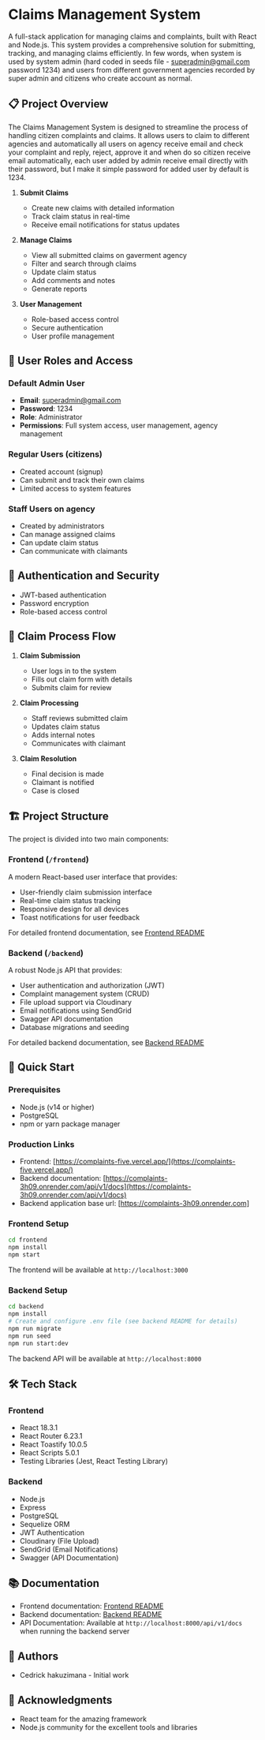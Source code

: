 # Claims Management System

A full-stack application for managing claims and complaints, built with React and Node.js. This system provides a comprehensive solution for submitting, tracking, and managing claims efficiently.
In few words, when system is used by system admin (hard coded in seeds file - superadmin@gmail.com password 1234) and users from different government agencies recorded by super admin and citizens who create account as normal.


## 📋 Project Overview

The Claims Management System is designed to streamline the process of handling citizen complaints and claims. It allows users to claim to different agencies and automatically all users on agency receive email and check your complaint and reply, reject, approve it and when do so citizen receive email automatically, each user added by admin receive email directly with their password, but I make it simple password for added user by default is 1234.

1. **Submit Claims**
   - Create new claims with detailed information
   - Track claim status in real-time
   - Receive email notifications for status updates

2. **Manage Claims**
   - View all submitted claims on gaverment agency
   - Filter and search through claims
   - Update claim status
   - Add comments and notes
   - Generate reports

3. **User Management**
   - Role-based access control
   - Secure authentication
   - User profile management

## 👥 User Roles and Access

### Default Admin User
- **Email**: superadmin@gmail.com
- **Password**: 1234
- **Role**: Administrator
- **Permissions**: Full system access, user management, agency management

### Regular Users (citizens)
- Created account (signup)
- Can submit and track their own claims
- Limited access to system features

### Staff Users on agency
- Created by administrators
- Can manage assigned claims
- Can update claim status
- Can communicate with claimants

## 🔐 Authentication and Security

- JWT-based authentication
- Password encryption
- Role-based access control

## 📝 Claim Process Flow

1. **Claim Submission**
   - User logs in to the system
   - Fills out claim form with details
   - Submits claim for review

2. **Claim Processing**
   - Staff reviews submitted claim
   - Updates claim status
   - Adds internal notes
   - Communicates with claimant

3. **Claim Resolution**
   - Final decision is made
   - Claimant is notified
   - Case is closed

## 🏗️ Project Structure

The project is divided into two main components:

### Frontend (`/frontend`)
A modern React-based user interface that provides:
- User-friendly claim submission interface
- Real-time claim status tracking
- Responsive design for all devices
- Toast notifications for user feedback

For detailed frontend documentation, see [Frontend README](./frontend/README.md)

### Backend (`/backend`)
A robust Node.js API that provides:
- User authentication and authorization (JWT)
- Complaint management system (CRUD)
- File upload support via Cloudinary
- Email notifications using SendGrid
- Swagger API documentation
- Database migrations and seeding

For detailed backend documentation, see [Backend README](./backend/README.md)

## 🚀 Quick Start

### Prerequisites
- Node.js (v14 or higher)
- PostgreSQL
- npm or yarn package manager

### Production Links
- Frontend: [https://complaints-five.vercel.app/](https://complaints-five.vercel.app/)
- Backend documentation: [https://complaints-3h09.onrender.com/api/v1/docs](https://complaints-3h09.onrender.com/api/v1/docs)
- Backend application base url: [https://complaints-3h09.onrender.com]


### Frontend Setup
```bash
cd frontend
npm install
npm start
```
The frontend will be available at `http://localhost:3000`

### Backend Setup
```bash
cd backend
npm install
# Create and configure .env file (see backend README for details)
npm run migrate
npm run seed
npm run start:dev
```
The backend API will be available at `http://localhost:8000`

## 🛠️ Tech Stack

### Frontend
- React 18.3.1
- React Router 6.23.1
- React Toastify 10.0.5
- React Scripts 5.0.1
- Testing Libraries (Jest, React Testing Library)

### Backend
- Node.js
- Express
- PostgreSQL
- Sequelize ORM
- JWT Authentication
- Cloudinary (File Upload)
- SendGrid (Email Notifications)
- Swagger (API Documentation)

## 📚 Documentation

- Frontend documentation: [Frontend README](./frontend/README.md)
- Backend documentation: [Backend README](./backend/README.md)
- API Documentation: Available at `http://localhost:8000/api/v1/docs` when running the backend server


## 👥 Authors

- Cedrick hakuzimana - Initial work

## 🙏 Acknowledgments

- React team for the amazing framework
- Node.js community for the excellent tools and libraries 